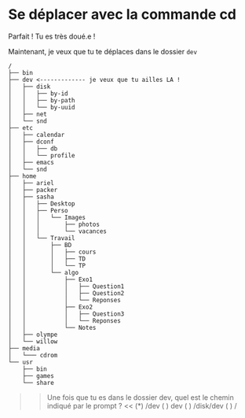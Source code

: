 # Se déplacer avec la commande cd

Parfait ! Tu es très doué.e !

Maintenant, je veux que tu te déplaces dans le dossier `dev`

```
/
├── bin 
├── dev <------------- je veux que tu ailles LA !
│   ├── disk
│   │   ├── by-id
│   │   ├── by-path
│   │   └── by-uuid
│   ├── net
│   └── snd
├── etc
│   ├── calendar
│   ├── dconf
│   │   ├── db
│   │   └── profile
│   ├── emacs
│   └── snd
├── home
│   ├── ariel
│   ├── packer
│   ├── sasha
│   │   ├── Desktop
│   │   ├── Perso 
│   │   │   └── Images 
│   │   │       ├── photos 
│   │   │       └── vacances
│   │   └── Travail
│   │       ├── BD 
│   │       │   ├── cours
│   │       │   ├── TD
│   │       │   └── TP
│   │       └── algo
│   │           ├── Exo1
│   │           │   ├── Question1
│   │           │   ├── Question2
│   │           │   └── Reponses
│   │           ├── Exo2
│   │           │   ├── Question3
│   │           │   └── Reponses
│   │           └── Notes
│   ├── olympe
│   └── willow
├── media
│   └─── cdrom
└── usr
    ├── bin
    ├── games
    └── share
``` 

>> Une fois que tu es dans le dossier dev, quel est le chemin indiqué par le prompt ? <<
(*) /dev
( ) dev
( ) /disk/dev
( ) /
